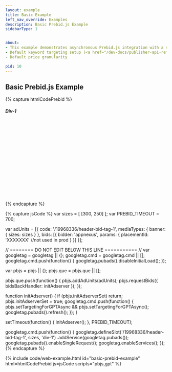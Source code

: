 ```yaml
---
layout: example
title: Basic Example
left_nav_override: Examples
description: Basic Prebid.js Example
sidebarType: 1


about:
- This example demonstrates asynchronous Prebid.js integration with a single Google Ad Manager ad slot
- Default keyword targeting setup (<a href="/dev-docs/publisher-api-reference/bidderSettings.html">reference</a>)
- Default price granularity

pid: 10
---
```


## Basic Prebid.js Example

{% capture htmlCodePrebid %}
<!-- DO NOT add this script in prod -->
<script async src="intercept-banner-not-for-prod.js" ></script>
<!-- END -->

<h5>Div-1</h5>
<div id='div-1' style="min-height:250px;">
  <script type='text/javascript'>
    googletag.cmd.push(function() {
      googletag.display('div-1');
    });
  </script>
</div>
{% endcapture %}

{% capture jsCode %}
var sizes = [
  [300, 250]
];
var PREBID_TIMEOUT = 700;

var adUnits = [{
  code: '/19968336/header-bid-tag-1',
  mediaTypes: {
    banner: {
      sizes: sizes
    }
  },
  bids: [{
    bidder: 'appnexus',
    params: {
      placementId: 'XXXXXXX' //not used in prod
    }
  }]
}];

// ======== DO NOT EDIT BELOW THIS LINE =========== //
var googletag = googletag || {};
googletag.cmd = googletag.cmd || [];
googletag.cmd.push(function() {
  googletag.pubads().disableInitialLoad();
});

var pbjs = pbjs || {};
pbjs.que = pbjs.que || [];

pbjs.que.push(function() {
  pbjs.addAdUnits(adUnits);
  pbjs.requestBids({
    bidsBackHandler: initAdserver
  });
});

function initAdserver() {
  if (pbjs.initAdserverSet) return;
  pbjs.initAdserverSet = true;
  googletag.cmd.push(function() {
    pbjs.setTargetingForGPTAsync && pbjs.setTargetingForGPTAsync();
    googletag.pubads().refresh();
  });
}

setTimeout(function() {
  initAdserver();
}, PREBID_TIMEOUT);

googletag.cmd.push(function() {
  googletag.defineSlot('/19968336/header-bid-tag-1', sizes, 'div-1')
    .addService(googletag.pubads());
  googletag.pubads().enableSingleRequest();
  googletag.enableServices();
});
{% endcapture %}

{% include code/web-example.html id="basic-prebid-example" html=htmlCodePrebid js=jsCode scripts="pbjs,gpt" %}
